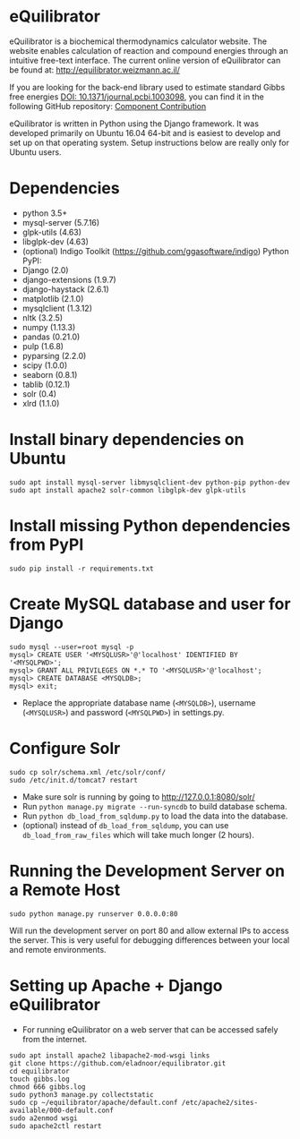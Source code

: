 eQuilibrator
============

eQuilibrator is a biochemical thermodynamics calculator website.
The website enables calculation of reaction and compound energies
through an intuitive free-text interface. The current online
version of eQuilibrator can be found at:
http://equilibrator.weizmann.ac.il/

If you are looking for the back-end library used to estimate standard Gibbs free energies
[DOI: 10.1371/journal.pcbi.1003098](http://journals.plos.org/ploscompbiol/article?id=10.1371/journal.pcbi.1003098),
you can find it in the following GitHub repository:
[Component Contribution](https://github.com/eladnoor/component-contribution)

eQuilibrator is written in Python using the Django framework.
It was developed primarily on Ubuntu 16.04 64-bit and is easiest
to develop and set up on that operating system. Setup instructions
below are really only for Ubuntu users.

# Dependencies
- python 3.5+
- mysql-server (5.7.16)
- glpk-utils (4.63)
- libglpk-dev (4.63)
- (optional) Indigo Toolkit (https://github.com/ggasoftware/indigo)
Python PyPI:
- Django (2.0)
- django-extensions (1.9.7)
- django-haystack (2.6.1)
- matplotlib (2.1.0)
- mysqlclient (1.3.12)
- nltk (3.2.5)
- numpy (1.13.3)
- pandas (0.21.0)
- pulp (1.6.8)
- pyparsing (2.2.0)
- scipy (1.0.0)
- seaborn (0.8.1)
- tablib (0.12.1)
- solr (0.4)
- xlrd (1.1.0)

# Install binary dependencies on Ubuntu
```
sudo apt install mysql-server libmysqlclient-dev python-pip python-dev 
sudo apt install apache2 solr-common libglpk-dev glpk-utils
```

# Install missing Python dependencies from PyPI
```
sudo pip install -r requirements.txt
```

# Create MySQL database and user for Django
```
sudo mysql --user=root mysql -p
mysql> CREATE USER '<MYSQLUSR>'@'localhost' IDENTIFIED BY '<MYSQLPWD>';
mysql> GRANT ALL PRIVILEGES ON *.* TO '<MYSQLUSR>'@'localhost';
mysql> CREATE DATABASE <MYSQLDB>;
mysql> exit;
```
* Replace the appropriate database name (`<MYSQLDB>`), username (`<MYSQLUSR>`) 
  and password (`<MYSQLPWD>`) in settings.py.

# Configure Solr
```
sudo cp solr/schema.xml /etc/solr/conf/
sudo /etc/init.d/tomcat7 restart
```
* Make sure solr is running by going to http://127.0.0.1:8080/solr/
* Run `python manage.py migrate --run-syncdb` to build database schema.
* Run `python db_load_from_sqldump.py` to load the data into the database.
* (optional) instead of `db_load_from_sqldump`, you can use `db_load_from_raw_files`
  which will take much longer (2 hours).

# Running the Development Server on a Remote Host

```
sudo python manage.py runserver 0.0.0.0:80
```

Will run the development server on port 80 and allow external IPs to access the server. This is very
useful for debugging differences between your local and remote environments.

# Setting up Apache + Django eQuilibrator

* For running eQuilibrator on a web server that can be accessed safely from the internet.
```
sudo apt install apache2 libapache2-mod-wsgi links
git clone https://github.com/eladnoor/equilibrator.git
cd equilibrator
touch gibbs.log
chmod 666 gibbs.log
sudo python3 manage.py collectstatic
sudo cp ~/equilibrator/apache/default.conf /etc/apache2/sites-available/000-default.conf
sudo a2enmod wsgi
sudo apache2ctl restart
```

